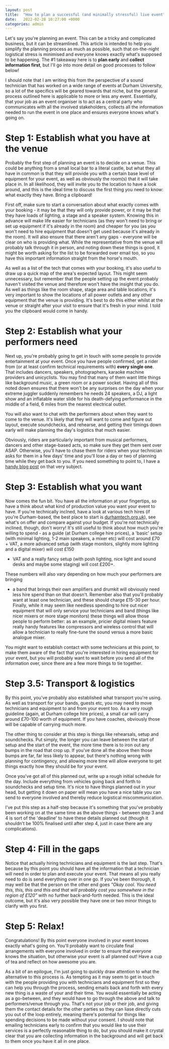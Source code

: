 ```yaml
---
layout: post
title:  "How to plan a successful (and minimally stressful) live event"
date:   2022-02-28 10:27:00 +0000
categories: admin
---
```


Let's say you're planning an event. This can be a tricky and complicated
business, but it can be streamlined. This article is intended to help you
simplify the planning process as much as possible, such that on-the-night
logistical stress is minimised and everyone knows exactly what's supposed to be
happening. The #1 takeaway here is to **plan early** and **collect information
first**, but I'll go into more detail on good processes to follow below!

I should note that I am writing this from the perspective of a sound technician
that has worked on a wide range of events at Durham University, so a lot of the
specifics will be geared towards that niche, but the general process outlined
here is applicable to more or less any event. Essentially, that your job as an
event organiser is to act as a central party who communicates with all the
involved stakeholders, collects all the information needed to run the event in
one place and ensures everyone knows what's going on.

# Step 1: Establish what you have at the venue
Probably the first step of planning an event is to decide on a venue. This could
be anything from a small local bar to a literal castle, but what they all have
in common is that they will provide you with a certain base level of equipment
for your event, as well as obviously the room(s) that it will take place in. In
all likelihood, they will invite you to the location to have a look around, and
this is the ideal time to discuss the first thing you need to know: what exactly
they have. Bring a clipboard!

First off, make sure to start a conversation about what exactly comes with your
booking - it may be that they will only provide power, or it may be that they
have loads of lighting, a stage and a speaker system. Knowing this in advance
will make life easier for technicians (as they won't need to bring or set up
equipment if it's already in the room) and cheaper for you (as you won't need to
hire equipment that doesn't get used because it's already in the room). It will
also ensure that there aren't any gaps - everyone will be clear on who is
providing what. While the representative from the venue will probably talk
through it in person, and noting down these things is good, it might be worth
asking for the list to be forwarded over email too, so you have this important
information straight from the horse's mouth.

As well as a list of the tech that comes with your booking, it's also useful to
draw up a quick map of the area's expected layout. This might seem unnecessary,
but remember that the people setting up the event probably haven't visited the
venue and therefore won't have the insight that you do. As well as things like
the room shape, stage area and table locations, it's very important to show the
locations of all power outlets and any other equipment that the venue is
providing. It's best to do this either whilst at the venue or straight after
your visit to ensure that it's fresh in your mind. I told you the clipboard
would come in handy.

# Step 2: Establish what your performers need
Next up, you're probably going to get in touch with some people to provide
entertainment at your event. Once you have people confirmed, get a rider from
(or at least confirm technical requirements with) **every single one**. That
includes dancers, speakers, photographers, karaoke machine providers and
unicyclists. You may find that many of them want little things like background
music, a green room or a power socket. Having all of this noted down ensures
that there won't be any surprises on the day when your extreme juggler suddenly
remembers he needs 24 speakers, a DJ, a light show and an inflatable water slide
for his death-defying performance in the middle of a field, 6 miles from the
nearest electrical outlet.

You will also want to chat with the performers about when they want to come to
the venue. It's likely that they will want to come and figure out layout,
execute soundchecks, and rehearse, and getting their timings down early will
make planning the day's logistics that much easier.

Obviously, riders are particularly important from musical performers, dancers
and other stage-based acts, so make sure they get them sent over ASAP.
Otherwise, you'll have to chase them for riders when your technician asks for
them in a few days' time and you'll lose a day or two of planning time while
they get back to you. If you need something to point to, I have a
[handy blog post](https://blog.barnabycollins.com/admin/2022/02/01/how-to-write-a-band-rider.html)
on that very subject.

# Step 3: Establish what you want
Now comes the fun bit. You have all the information at your fingertips, so have
a think about what kind of production value you want your event to have. If
you're technically inclned, have a look at various tech hires (if you're
Durham-based, the best place to start is
[durhamtech.org.uk](https://durhamtech.org.uk)), see what's on offer and compare
against your budget. If you're not technically inclined, though, don't worry!
It's still useful to think about how much you're willing to spend - as a guide
(at Durham college hire prices), a 'basic' setup (with minimal lighting, 1-2
main speakers, a mixer etc) will cost around £70 + VAT, a more advanced setup
(with stage monitors, slightly more lighting and a digital mixer) will cost £150
+ VAT and a really fancy setup (with posh lighting, nice light and sound desks
and maybe some staging) will cost £200+.

These numbers will also vary depending on how much your performers are bringing
- a band that brings their own amplifiers and drumkit will obviously need less
hire spend than on that doesn't. Remember also that you'll probably want at
least one technician, and these should charge £15-30 per hour. Finally, while it
may seem like needless spending to hire out nicer equipment that will only
service your technicians and band (things like nicer mixers or more stage
monitors) these things will allow those people to perform better: as an example,
pricier digital mixers feature really handy features like compressors and
wireless control that will allow a technician to really fine-tune the sound
versus a more basic analogue mixer.

You might want to establish contact with some technicians at this point, to make
them aware of the fact that you're interested in hiring equipment for your
event, but you will probably want to wait before you send all of the information
over, since there are a few more things to tie together.

# Step 3.5: Transport & logistics
By this point, you've probably also established what transport you're using. As
well as transport for your bands, guests etc, you may need to move technicians
and equipment to and from your event too. As a very rough guideline (again, at
Durham college hire prices), a small car will carry around £70-100 worth of
equipment. If you have coaches, obviously those will be capable of carrying much
more.

The other thing to consider at this step is things like rehearsals, setup and
soundchecks. Put simply, the longer you can leave between the start of setup and
the start of the event, the more time there is to iron out any bumps in the road
that crop up. If you've done all the above then those bumps are far, far less
likely to appear, but there's nothing wrong with planning for contingency, and
allowing more time will allow everyone to get things exactly how they should be
for your event.

Once you've got all of this planned out, write up a rough initial schedule for
the day. Include everything from vehicles going back and forth to soundchecks
and setup time. It's nice to have things planned out in your head, but getting
it down on paper will mean you have a nice table you can send to everyone
involved and thereby reduce logistical miscommunication.

I've put this step as a half-step because it's something that you've probably
been working on at the same time as the above things - between step 3 and 4 is
sort of the 'deadline' to have these details planned out (though it shouldn't be
100% finalised until after step 4, just in case there are any complications).

# Step 4: Fill in the gaps
Notice that actually hiring technicians and equipment is the last step. That's
because by this point you should have all the information that a technician will
need in order to plan and execute your event. That means all you really need to
do is send everything over in one go. If you've been thorough, it may well be
that the person on the other end goes *"Okay cool. You need this, this, this and
this and that will probably cost you somewhere in the region of £120"* with no
further back-and-forth needed. This is the ideal outcome, but it's also very
possible they have one or two minor things to clarify with you first.

# Step 5: Relax!
Congratulations! By this point everyone involved in your event knows exactly
what's going on. You'll probably want to circulate final arrangements with
everyone involved in order to ensure that everyone knows the situation, but
otherwise your event is all planned out! Have a cup of tea and reflect on how
awesome you are.

As a bit of an epilogue, I'm just going to quickly draw attention to what the
alternative to this process is. As tempting as it may seem to get in touch with
the people providing you with technicians and equipment first so they can help
you through the process, sending emails back and forth with every new thing is a
waste of your and their time. You would essentially be acting as a go-between,
and they would have to go through the above and talk to performers/venue through
you. That's not your job or their job, and giving them the contact details for
the other parties so they can liase directly cuts you out of the loop entirely,
meaning there's potential for things like spending decisions to be made without
your consent. I should note that emailing technicians early to confirm that you
would like to use their services is a perfectly reasonable thing to do, but you
should make it crystal clear that you are collecting information in the
background and will get back to them once you have it all in one place.

